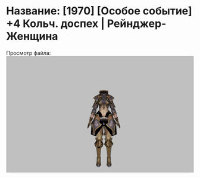 # Название: [1970] [Особое событие] +4 Кольч. доспех | Рейнджер-Женщина

Просмотр файла:
![p030002.png](p030002.png)